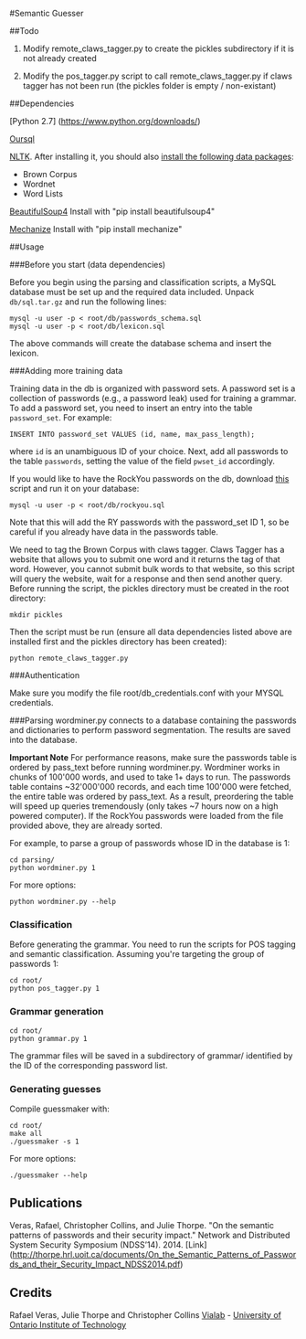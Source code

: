 #Semantic Guesser

##Todo

1) Modify remote_claws_tagger.py to create the pickles subdirectory if it is not already created

2) Modify the pos_tagger.py script to call remote_claws_tagger.py if claws tagger has not been run (the pickles folder is empty / non-existant)


##Dependencies

[Python 2.7] (https://www.python.org/downloads/)

[Oursql](https://launchpad.net/oursql)

[NLTK](http://www.nltk.org/). After installing it, you should also [install the following data packages](http://www.nltk.org/data.html):

  * Brown Corpus
  * Wordnet
  * Word Lists

[BeautifulSoup4](http://www.crummy.com/software/BeautifulSoup/)
     Install with "pip install beautifulsoup4"

[Mechanize](https://pypi.python.org/pypi/mechanize/0.2.5)
     Install with "pip install mechanize"

##Usage

###Before you start (data dependencies)

Before you begin using the parsing and classification scripts, a MySQL database must be set up and the required data included. Unpack `db/sql.tar.gz` and run the following lines:

    mysql -u user -p < root/db/passwords_schema.sql
    mysql -u user -p < root/db/lexicon.sql

The above commands will create the database schema and insert the lexicon. 

###Adding more training data

Training data in the db is organized with password sets. A password set is a collection of passwords (e.g., a password
leak) used for training a grammar. To add a password set, you need to insert an entry into the table `password_set`. For
example:

    INSERT INTO password_set VALUES (id, name, max_pass_length);
    
where `id` is an unambiguous ID of your choice. Next, add all passwords to the table `passwords`, setting the value of the field `pwset_id` accordingly. 

If you would like to have the RockYou passwords on the db, download [this](https://www.dropbox.com/s/bnxmxdvrkkz5lra/rockyou_ordered.sql.tar.gz) script and run it on your database:

    mysql -u user -p < root/db/rockyou.sql

Note that this will add the RY passwords with the password_set ID 1, so be careful if you already have data in the passwords table.

We need to tag the Brown Corpus with claws tagger. Claws Tagger has a website that allows you to submit one word and it returns the tag of that word. However, you cannot submit bulk words to that website, so this script will query the website, wait for a response and then send another query. Before running the script, the pickles directory must be created in the root directory:

    mkdir pickles

Then the script must be run (ensure all data dependencies listed above are installed first and the pickles directory has been created):

    python remote_claws_tagger.py

###Authentication

Make sure you modify the file root/db_credentials.conf with your MYSQL credentials.

###Parsing
wordminer.py connects to a database containing the passwords and dictionaries to perform password segmentation. The results are saved into the database.

**Important Note**
For performance reasons, make sure the passwords table is ordered by pass_text before running wordminer.py. Wordminer works in chunks of 100'000 words, and used to take 1+ days to run. The passwords table contains ~32'000'000 records, and each time 100'000 were fetched, the entire table was ordered by pass_text. As a result, preordering the table will speed up queries tremendously (only takes ~7 hours now on a high powered computer). If the RockYou passwords were loaded from the file provided above, they are already sorted.  

For example, to parse a group of passwords whose ID in the database is 1:

    cd parsing/
    python wordminer.py 1

For more options:

    python wordminer.py --help

### Classification

Before generating the grammar. You need to run the scripts for POS tagging and semantic classification.
Assuming you're targeting the group of passwords 1:

    cd root/
    python pos_tagger.py 1

### Grammar generation

    cd root/
    python grammar.py 1

The grammar files will be saved in a subdirectory of grammar/ identified by the ID of the corresponding password list.

### Generating guesses

Compile guessmaker with:

    cd root/
    make all
    ./guessmaker -s 1
     
For more options:

    ./guessmaker --help

## Publications

Veras, Rafael, Christopher Collins, and Julie Thorpe. "On the semantic patterns of passwords and their security impact." Network and Distributed System Security Symposium (NDSS’14). 2014. [Link] (http://thorpe.hrl.uoit.ca/documents/On_the_Semantic_Patterns_of_Passwords_and_their_Security_Impact_NDSS2014.pdf)

## Credits

Rafael Veras, Julie Thorpe and Christopher Collins
[Vialab][vialab] - [University of Ontario Institute of Technology][uoit]


[vialab]: http://vialab.science.uoit.ca
[uoit]:   http://uoit.ca

